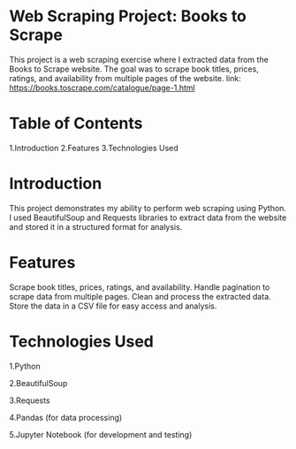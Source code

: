 # Web Scraping Project: Books to Scrape
This project is a web scraping exercise where I extracted data from the Books to Scrape website. The goal was to scrape book titles, prices, ratings, and availability from multiple pages of the website.
link: https://books.toscrape.com/catalogue/page-1.html

# Table of Contents
1.Introduction
2.Features
3.Technologies Used

# Introduction
This project demonstrates my ability to perform web scraping using Python. I used BeautifulSoup and Requests libraries to extract data from the website and stored it in a structured format for analysis.

# Features
Scrape book titles, prices, ratings, and availability.
Handle pagination to scrape data from multiple pages.
Clean and process the extracted data.
Store the data in a CSV file for easy access and analysis.
# Technologies Used
1.Python

2.BeautifulSoup

3.Requests

4.Pandas (for data processing)

5.Jupyter Notebook (for development and testing)
